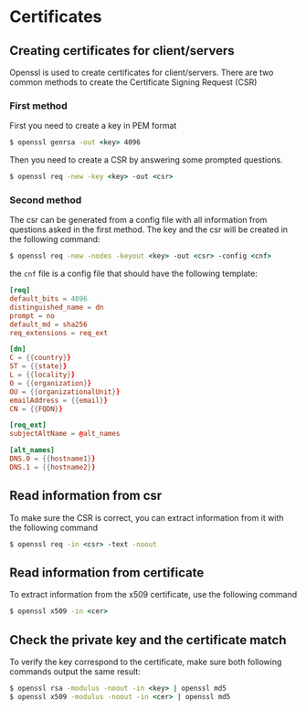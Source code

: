 # Certificates

## Creating certificates for client/servers

Openssl is used to create certificates for client/servers.
There are two common methods to create the Certificate Signing Request (CSR)

### First method
First you need to create a key in PEM format
```cmd
$ openssl genrsa -out <key> 4096
```

Then you need to create a CSR by answering some prompted questions.
```cmd
$ openssl req -new -key <key> -out <csr>
```

### Second method

The csr can be generated from a config file with all information from questions asked in the first method. The key and the csr will be created in the following command:
```cmd
$ openssl req -new -nodes -keyout <key> -out <csr> -config <cnf>
```

the `cnf` file is a config file that should have the following template:
```cnf
[req]
default_bits = 4096
distinguished_name = dn
prompt = no
default_md = sha256
req_extensions = req_ext

[dn]
C = {{country}}
ST = {{state}}
L = {{locality}}
O = {{organization}}
OU = {{organizationalUnit}}
emailAddress = {{email}}
CN = {{FQDN}}

[req_ext]
subjectAltName = @alt_names

[alt_names]
DNS.0 = {{hostname1}}
DNS.1 = {{hostname2}}
```

## Read information from csr
To make sure the CSR is correct, you can extract information from it with the following command
```cmd
$ openssl req -in <csr> -text -noout
```

## Read information from certificate
To extract information from the x509 certificate, use the following command
```cmd
$ openssl x509 -in <cer>
```

## Check the private key and the certificate match

To verify the key correspond to the certificate, make sure both following commands output the same result:
```cmd
$ openssl rsa -modulus -noout -in <key> | openssl md5
$ openssl x509 -modulus -noout -in <cer> | openssl md5
```


